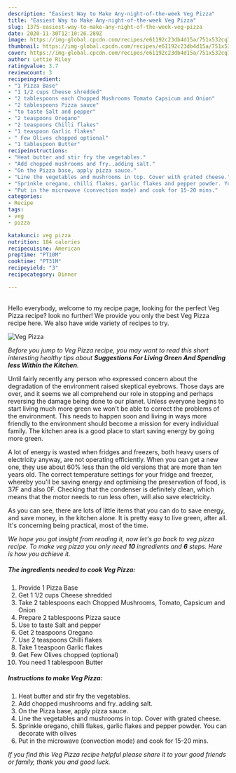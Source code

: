 ```yaml
---
description: "Easiest Way to Make Any-night-of-the-week Veg Pizza"
title: "Easiest Way to Make Any-night-of-the-week Veg Pizza"
slug: 1375-easiest-way-to-make-any-night-of-the-week-veg-pizza
date: 2020-11-30T12:10:26.289Z
image: https://img-global.cpcdn.com/recipes/e61192c23db4d15a/751x532cq70/veg-pizza-recipe-main-photo.jpg
thumbnail: https://img-global.cpcdn.com/recipes/e61192c23db4d15a/751x532cq70/veg-pizza-recipe-main-photo.jpg
cover: https://img-global.cpcdn.com/recipes/e61192c23db4d15a/751x532cq70/veg-pizza-recipe-main-photo.jpg
author: Lettie Riley
ratingvalue: 3.7
reviewcount: 3
recipeingredient:
- "1 Pizza Base"
- "1 1/2 cups Cheese shredded"
- "2 tablespoons each Chopped Mushrooms Tomato Capsicum and Onion"
- "2 tablespoons Pizza sauce"
- "to taste Salt and pepper"
- "2 teaspoons Oregano"
- "2 teaspoons Chilli flakes"
- "1 teaspoon Garlic flakes"
- " Few Olives chopped optional"
- "1 tablespoon Butter"
recipeinstructions:
- "Heat butter and stir fry the vegetables."
- "Add chopped mushrooms and fry..adding salt."
- "On the Pizza base, apply pizza sauce."
- "Line the vegetables and mushrooms in top. Cover with grated cheese."
- "Sprinkle oregano, chilli flakes, garlic flakes and pepper powder. You can decorate with olives"
- "Put in the microwave (convection mode) and cook for 15-20 mins."
categories:
- Recipe
tags:
- veg
- pizza

katakunci: veg pizza 
nutrition: 184 calories
recipecuisine: American
preptime: "PT10M"
cooktime: "PT31M"
recipeyield: "3"
recipecategory: Dinner

---
```

<br>
Hello everybody, welcome to my recipe page, looking for the perfect Veg Pizza recipe? look no further! We provide you only the best Veg Pizza recipe here. We also have wide variety of recipes to try.
<br>


![Veg Pizza](https://img-global.cpcdn.com/recipes/e61192c23db4d15a/751x532cq70/veg-pizza-recipe-main-photo.jpg)

<i>Before you jump to Veg Pizza recipe, you may want to read this short interesting healthy tips about 
<strong>Suggestions For Living Green And Spending less Within the Kitchen</strong>.</i>
</br>

Until fairly recently any person who expressed concern about the degradation of the environment raised skeptical eyebrows. Those days are over, and it seems we all comprehend our role in stopping and perhaps reversing the damage being done to our planet. Unless everyone begins to start living much more green we won't be able to correct the problems of the environment. This needs to happen soon and living in ways more friendly to the environment should become a mission for every individual family. The kitchen area is a good place to start saving energy by going more green.

A lot of energy is wasted when fridges and freezers, both heavy users of electricity anyway, are not operating efficiently. When you can get a new one, they use about 60% less than the old versions that are more than ten years old. The correct temperature settings for your fridge and freezer, whereby you'll be saving energy and optimising the preservation of food, is 37F and also 0F. Checking that the condenser is definitely clean, which means that the motor needs to run less often, will also save electricity.

As you can see, there are lots of little items that you can do to save energy, and save money, in the kitchen alone. It is pretty easy to live green, after all. It's concerning being practical, most of the time.


<i>We hope you got insight from reading it, now let's go back to veg pizza recipe. To make veg pizza you only need <strong>10</strong> ingredients and <strong>6</strong> steps. Here is how you achieve it.
</i>

##### The ingredients needed to cook Veg Pizza:

1. Provide 1 Pizza Base
1. Get 1 1/2 cups Cheese shredded
1. Take 2 tablespoons each Chopped Mushrooms, Tomato, Capsicum and Onion
1. Prepare 2 tablespoons Pizza sauce
1. Use to taste Salt and pepper
1. Get 2 teaspoons Oregano
1. Use 2 teaspoons Chilli flakes
1. Take 1 teaspoon Garlic flakes
1. Get  Few Olives chopped (optional)
1. You need 1 tablespoon Butter


##### Instructions to make Veg Pizza:

1. Heat butter and stir fry the vegetables.
1. Add chopped mushrooms and fry..adding salt.
1. On the Pizza base, apply pizza sauce.
1. Line the vegetables and mushrooms in top. Cover with grated cheese.
1. Sprinkle oregano, chilli flakes, garlic flakes and pepper powder. You can decorate with olives
1. Put in the microwave (convection mode) and cook for 15-20 mins.


<i>If you find this Veg Pizza recipe helpful please share it to your good friends or family, thank you and good luck.</i>

